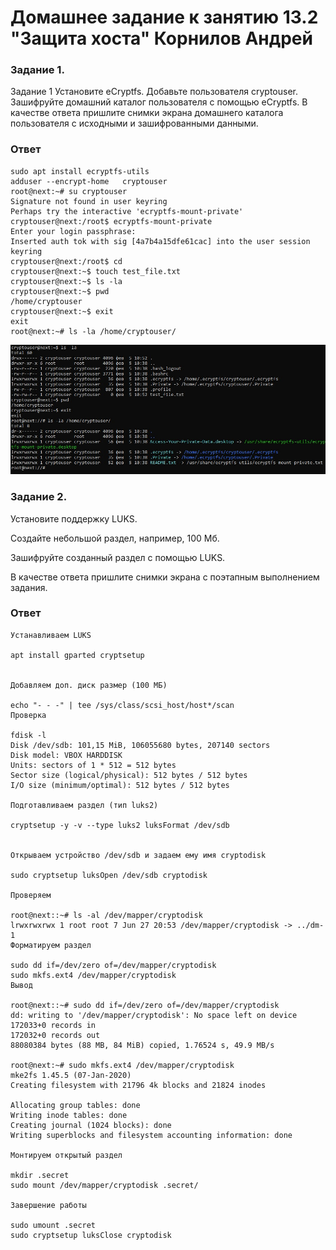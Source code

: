 # Домашнее задание к занятию 13.2 "Защита хоста" Корнилов Андрей



### Задание 1.
Задание 1
Установите eCryptfs.
Добавьте пользователя cryptouser.
Зашифруйте домашний каталог пользователя с помощью eCryptfs.
В качестве ответа пришлите снимки экрана домашнего каталога пользователя с исходными и зашифрованными данными.

### Ответ
```
sudo apt install ecryptfs-utils
adduser --encrypt-home   cryptouser
root@next:~# su cryptouser
Signature not found in user keyring
Perhaps try the interactive 'ecryptfs-mount-private'
cryptouser@next:/root$ ecryptfs-mount-private
Enter your login passphrase:
Inserted auth tok with sig [4a7b4a15dfe61cac] into the user session keyring
cryptouser@next:/root$ cd
cryptouser@next:~$ touch test_file.txt
cryptouser@next:~$ ls -la
cryptouser@next:~$ pwd
/home/cryptouser
cryptouser@next:~$ exit
exit
root@next:~# ls -la /home/cryptouser/
```
![cryptouser](https://github.com/AndreyTest010/syssec/blob/main/cryptouser.jpg)

### Задание 2.
Установите поддержку LUKS.

Создайте небольшой раздел, например, 100 Мб.

Зашифруйте созданный раздел с помощью LUKS.

В качестве ответа пришлите снимки экрана с поэтапным выполнением задания.

### Ответ
```
Устанавливаем LUKS

apt install gparted cryptsetup


Добавляем доп. диск размер (100 МБ)

echo "- - -" | tee /sys/class/scsi_host/host*/scan
Проверка

fdisk -l
Disk /dev/sdb: 101,15 MiB, 106055680 bytes, 207140 sectors
Disk model: VBOX HARDDISK
Units: sectors of 1 * 512 = 512 bytes
Sector size (logical/physical): 512 bytes / 512 bytes
I/O size (minimum/optimal): 512 bytes / 512 bytes

Подготавливаем раздел (тип luks2)

cryptsetup -y -v --type luks2 luksFormat /dev/sdb


Открываем устройство /dev/sdb и задаем ему имя cryptodisk

sudo cryptsetup luksOpen /dev/sdb cryptodisk

Проверяем

root@next::~# ls -al /dev/mapper/cryptodisk
lrwxrwxrwx 1 root root 7 Jun 27 20:53 /dev/mapper/cryptodisk -> ../dm-1
Форматируем раздел

sudo dd if=/dev/zero of=/dev/mapper/cryptodisk
sudo mkfs.ext4 /dev/mapper/cryptodisk
Вывод

root@next::~# sudo dd if=/dev/zero of=/dev/mapper/cryptodisk
dd: writing to '/dev/mapper/cryptodisk': No space left on device
172033+0 records in
172032+0 records out
88080384 bytes (88 MB, 84 MiB) copied, 1.76524 s, 49.9 MB/s

root@next:~# sudo mkfs.ext4 /dev/mapper/cryptodisk
mke2fs 1.45.5 (07-Jan-2020)
Creating filesystem with 21796 4k blocks and 21824 inodes

Allocating group tables: done
Writing inode tables: done
Creating journal (1024 blocks): done
Writing superblocks and filesystem accounting information: done

Монтируем открытый раздел

mkdir .secret
sudo mount /dev/mapper/cryptodisk .secret/

Завершение работы

sudo umount .secret
sudo cryptsetup luksClose cryptodisk
